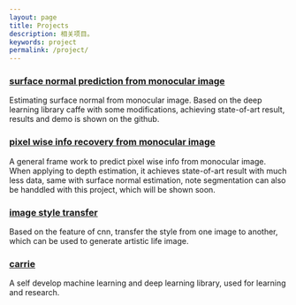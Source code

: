 ```yaml
---
layout: page
title: Projects
description: 相关项目。
keywords: project
permalink: /project/
---
```


### [surface normal prediction from monocular image](https://github.com/JiangQH/surface_normal_prediction_use_DL)
Estimating surface normal from monocular image. Based on the deep learning library caffe with some modifications,
achieving state-of-art result, results and demo is shown on the github.


### [pixel wise info recovery from monocular image](https://github.com/JiangQH/DL_for_pixel-wise_classification)
A general frame work to predict pixel wise info from monocular image. When applying to depth estimation, it achieves state-of-art result with much less data, same with surface normal estimation, note segmentation can also be handdled with this project, which will be shown soon.


### [image style transfer](https://github.com/JiangQH/style_transfer)
Based on the feature of cnn, transfer the style from one image to another, which can be used to generate artistic life image.


### [carrie](https://github.com/JiangQH/carrie)
A self develop machine learning and deep learning library, used for learning and research.

